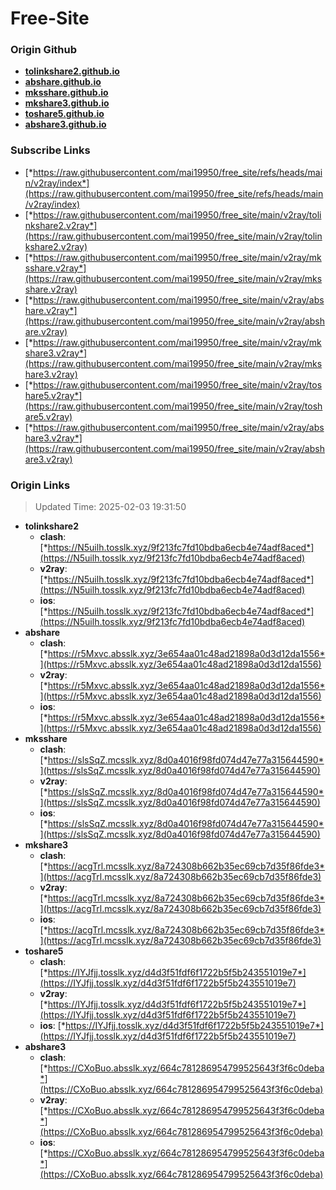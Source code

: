 # Free-Site

### Origin Github

- [**tolinkshare2.github.io**](https://github.com/tolinkshare2/tolinkshare2.github.io)
- [**abshare.github.io**](https://github.com/abshare/abshare.github.io)
- [**mksshare.github.io**](https://github.com/mksshare/mksshare.github.io)
- [**mkshare3.github.io**](https://github.com/mkshare3/mkshare3.github.io)
- [**toshare5.github.io**](https://github.com/toshare5/toshare5.github.io)
- [**abshare3.github.io**](https://github.com/abshare3/abshare3.github.io)

### Subscribe Links

- [*https://raw.githubusercontent.com/mai19950/free_site/refs/heads/main/v2ray/index*](https://raw.githubusercontent.com/mai19950/free_site/refs/heads/main/v2ray/index)
- [*https://raw.githubusercontent.com/mai19950/free_site/main/v2ray/tolinkshare2.v2ray*](https://raw.githubusercontent.com/mai19950/free_site/main/v2ray/tolinkshare2.v2ray)
- [*https://raw.githubusercontent.com/mai19950/free_site/main/v2ray/mksshare.v2ray*](https://raw.githubusercontent.com/mai19950/free_site/main/v2ray/mksshare.v2ray)
- [*https://raw.githubusercontent.com/mai19950/free_site/main/v2ray/abshare.v2ray*](https://raw.githubusercontent.com/mai19950/free_site/main/v2ray/abshare.v2ray)
- [*https://raw.githubusercontent.com/mai19950/free_site/main/v2ray/mkshare3.v2ray*](https://raw.githubusercontent.com/mai19950/free_site/main/v2ray/mkshare3.v2ray)
- [*https://raw.githubusercontent.com/mai19950/free_site/main/v2ray/toshare5.v2ray*](https://raw.githubusercontent.com/mai19950/free_site/main/v2ray/toshare5.v2ray)
- [*https://raw.githubusercontent.com/mai19950/free_site/main/v2ray/abshare3.v2ray*](https://raw.githubusercontent.com/mai19950/free_site/main/v2ray/abshare3.v2ray)

### Origin Links

> Updated Time: 2025-02-03 19:31:50

- **tolinkshare2**
  - **clash**: [*https://N5uilh.tosslk.xyz/9f213fc7fd10bdba6ecb4e74adf8aced*](https://N5uilh.tosslk.xyz/9f213fc7fd10bdba6ecb4e74adf8aced)
  - **v2ray**: [*https://N5uilh.tosslk.xyz/9f213fc7fd10bdba6ecb4e74adf8aced*](https://N5uilh.tosslk.xyz/9f213fc7fd10bdba6ecb4e74adf8aced)
  - **ios**: [*https://N5uilh.tosslk.xyz/9f213fc7fd10bdba6ecb4e74adf8aced*](https://N5uilh.tosslk.xyz/9f213fc7fd10bdba6ecb4e74adf8aced)
- **abshare**
  - **clash**: [*https://r5Mxvc.absslk.xyz/3e654aa01c48ad21898a0d3d12da1556*](https://r5Mxvc.absslk.xyz/3e654aa01c48ad21898a0d3d12da1556)
  - **v2ray**: [*https://r5Mxvc.absslk.xyz/3e654aa01c48ad21898a0d3d12da1556*](https://r5Mxvc.absslk.xyz/3e654aa01c48ad21898a0d3d12da1556)
  - **ios**: [*https://r5Mxvc.absslk.xyz/3e654aa01c48ad21898a0d3d12da1556*](https://r5Mxvc.absslk.xyz/3e654aa01c48ad21898a0d3d12da1556)
- **mksshare**
  - **clash**: [*https://slsSqZ.mcsslk.xyz/8d0a4016f98fd074d47e77a315644590*](https://slsSqZ.mcsslk.xyz/8d0a4016f98fd074d47e77a315644590)
  - **v2ray**: [*https://slsSqZ.mcsslk.xyz/8d0a4016f98fd074d47e77a315644590*](https://slsSqZ.mcsslk.xyz/8d0a4016f98fd074d47e77a315644590)
  - **ios**: [*https://slsSqZ.mcsslk.xyz/8d0a4016f98fd074d47e77a315644590*](https://slsSqZ.mcsslk.xyz/8d0a4016f98fd074d47e77a315644590)
- **mkshare3**
  - **clash**: [*https://acgTrl.mcsslk.xyz/8a724308b662b35ec69cb7d35f86fde3*](https://acgTrl.mcsslk.xyz/8a724308b662b35ec69cb7d35f86fde3)
  - **v2ray**: [*https://acgTrl.mcsslk.xyz/8a724308b662b35ec69cb7d35f86fde3*](https://acgTrl.mcsslk.xyz/8a724308b662b35ec69cb7d35f86fde3)
  - **ios**: [*https://acgTrl.mcsslk.xyz/8a724308b662b35ec69cb7d35f86fde3*](https://acgTrl.mcsslk.xyz/8a724308b662b35ec69cb7d35f86fde3)
- **toshare5**
  - **clash**: [*https://IYJfjj.tosslk.xyz/d4d3f51fdf6f1722b5f5b243551019e7*](https://IYJfjj.tosslk.xyz/d4d3f51fdf6f1722b5f5b243551019e7)
  - **v2ray**: [*https://IYJfjj.tosslk.xyz/d4d3f51fdf6f1722b5f5b243551019e7*](https://IYJfjj.tosslk.xyz/d4d3f51fdf6f1722b5f5b243551019e7)
  - **ios**: [*https://IYJfjj.tosslk.xyz/d4d3f51fdf6f1722b5f5b243551019e7*](https://IYJfjj.tosslk.xyz/d4d3f51fdf6f1722b5f5b243551019e7)
- **abshare3**
  - **clash**: [*https://CXoBuo.absslk.xyz/664c781286954799525643f3f6c0deba*](https://CXoBuo.absslk.xyz/664c781286954799525643f3f6c0deba)
  - **v2ray**: [*https://CXoBuo.absslk.xyz/664c781286954799525643f3f6c0deba*](https://CXoBuo.absslk.xyz/664c781286954799525643f3f6c0deba)
  - **ios**: [*https://CXoBuo.absslk.xyz/664c781286954799525643f3f6c0deba*](https://CXoBuo.absslk.xyz/664c781286954799525643f3f6c0deba)
